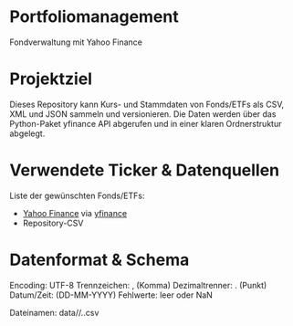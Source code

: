 # Portfoliomanagement

Fondverwaltung mit Yahoo Finance

# Projektziel

Dieses Repository kann Kurs- und Stammdaten von Fonds/ETFs als CSV, XML und JSON sammeln und versionieren.
Die Daten werden über das Python-Paket yfinance API abgerufen und in einer klaren Ordnerstruktur abgelegt.

# Verwendete Ticker & Datenquellen

Liste der gewünschten Fonds/ETFs:

- [Yahoo Finance](https://finance.yahoo.com) via [yfinance](https://pypi.org/project/yfinance/)
- Repository-CSV

# Datenformat & Schema

Encoding: UTF-8
Trennzeichen: , (Komma)
Dezimaltrenner: . (Punkt)
Datum/Zeit: (DD-MM-YYYY)
Fehlwerte: leer oder NaN

Dateinamen: data/<layer>/<TICKER>.<typ>.csv